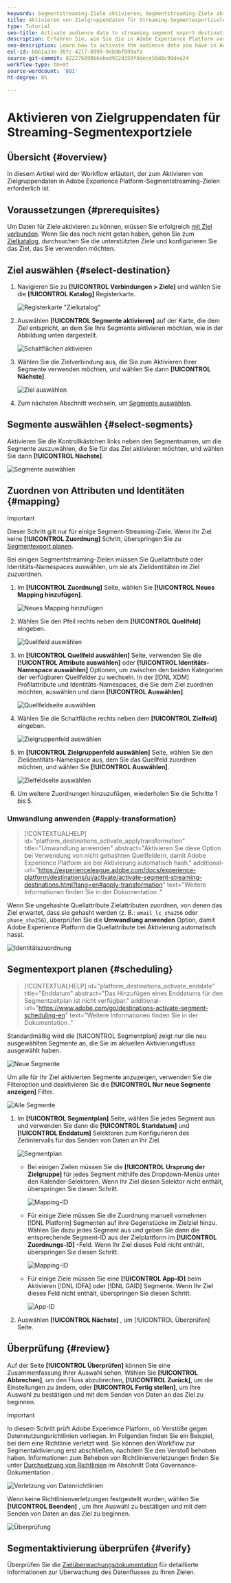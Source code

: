 ```yaml
---
keywords: Segmentstreaming-Ziele aktivieren; Segmentstreaming-Ziele aktivieren; Daten aktivieren
title: Aktivieren von Zielgruppendaten für Streaming-Segmentexportziele
type: Tutorial
seo-title: Activate audience data to streaming segment export destinations
description: Erfahren Sie, wie Sie die in Adobe Experience Platform vorhandenen Zielgruppendaten aktivieren, indem Sie Segmente Segmenten Segmentstreaming-Zielen zuordnen.
seo-description: Learn how to activate the audience data you have in Adobe Experience Platform by mapping segments to segment streaming destinations.
exl-id: bb61a33e-38fc-4217-8999-9eb9bf899afa
source-git-commit: 822276890b6ebed922d359f8dece58d8c90dea24
workflow-type: tm+mt
source-wordcount: '801'
ht-degree: 8%

---
```


# Aktivieren von Zielgruppendaten für Streaming-Segmentexportziele

## Übersicht {#overview}

In diesem Artikel wird der Workflow erläutert, der zum Aktivieren von Zielgruppendaten in Adobe Experience Platform-Segmentstreaming-Zielen erforderlich ist.

## Voraussetzungen {#prerequisites}

Um Daten für Ziele aktivieren zu können, müssen Sie erfolgreich [mit Ziel verbunden](./connect-destination.md). Wenn Sie das noch nicht getan haben, gehen Sie zum [Zielkatalog](../catalog/overview.md), durchsuchen Sie die unterstützten Ziele und konfigurieren Sie das Ziel, das Sie verwenden möchten.

## Ziel auswählen {#select-destination}

1. Navigieren Sie zu **[!UICONTROL Verbindungen > Ziele]** und wählen Sie die **[!UICONTROL Katalog]** Registerkarte.

   ![Registerkarte &quot;Zielkatalog&quot;](../assets/ui/activate-segment-streaming-destinations/catalog-tab.png)

1. Auswählen **[!UICONTROL Segmente aktivieren]** auf der Karte, die dem Ziel entspricht, an dem Sie Ihre Segmente aktivieren möchten, wie in der Abbildung unten dargestellt.

   ![Schaltflächen aktivieren](../assets/ui/activate-segment-streaming-destinations/activate-segments-button.png)

1. Wählen Sie die Zielverbindung aus, die Sie zum Aktivieren Ihrer Segmente verwenden möchten, und wählen Sie dann **[!UICONTROL Nächste]**.

   ![Ziel auswählen](../assets/ui/activate-segment-streaming-destinations/select-destination.png)

1. Zum nächsten Abschnitt wechseln, um [Segmente auswählen](#select-segments).

## Segmente auswählen {#select-segments}

Aktivieren Sie die Kontrollkästchen links neben den Segmentnamen, um die Segmente auszuwählen, die Sie für das Ziel aktivieren möchten, und wählen Sie dann **[!UICONTROL Nächste]**.

![Segmente auswählen](../assets/ui/activate-segment-streaming-destinations/select-segments.png)

## Zuordnen von Attributen und Identitäten {#mapping}

>[!IMPORTANT]
>
>Dieser Schritt gilt nur für einige Segment-Streaming-Ziele. Wenn Ihr Ziel keine **[!UICONTROL Zuordnung]** Schritt, überspringen Sie zu [Segmentexport planen](#scheduling).

Bei einigen Segmentstreaming-Zielen müssen Sie Quellattribute oder Identitäts-Namespaces auswählen, um sie als Zielidentitäten im Ziel zuzuordnen.

1. Im **[!UICONTROL Zuordnung]** Seite, wählen Sie **[!UICONTROL Neues Mapping hinzufügen]**.

   ![Neues Mapping hinzufügen](../assets/ui/activate-segment-streaming-destinations/add-new-mapping.png)

1. Wählen Sie den Pfeil rechts neben dem **[!UICONTROL Quellfeld]** eingeben.

   ![Quellfeld auswählen](../assets/ui/activate-segment-streaming-destinations/select-source-field.png)

1. Im **[!UICONTROL Quellfeld auswählen]** Seite, verwenden Sie die **[!UICONTROL Attribute auswählen]** oder **[!UICONTROL Identitäts-Namespace auswählen]** Optionen, um zwischen den beiden Kategorien der verfügbaren Quellfelder zu wechseln. In der [!DNL XDM] Profilattribute und Identitäts-Namespaces, die Sie dem Ziel zuordnen möchten, auswählen und dann **[!UICONTROL Auswählen]**.

   ![Quellfeldseite auswählen](../assets/ui/activate-segment-streaming-destinations/source-field-page.png)

1. Wählen Sie die Schaltfläche rechts neben dem **[!UICONTROL Zielfeld]** eingeben.

   ![Zielgruppenfeld auswählen](../assets/ui/activate-segment-streaming-destinations/select-target-field.png)

1. Im **[!UICONTROL Zielgruppenfeld auswählen]** Seite, wählen Sie den Zielidentitäts-Namespace aus, dem Sie das Quellfeld zuordnen möchten, und wählen Sie **[!UICONTROL Auswählen]**.

   ![Zielfeldseite auswählen](../assets/ui/activate-segment-streaming-destinations/target-field-page.png)

1. Um weitere Zuordnungen hinzuzufügen, wiederholen Sie die Schritte 1 bis 5.

### Umwandlung anwenden {#apply-transformation}

>[!CONTEXTUALHELP]
>id="platform_destinations_activate_applytransformation"
>title="Umwandlung anwenden"
>abstract="Aktivieren Sie diese Option bei Verwendung von nicht gehashten Quellfeldern, damit Adobe Experience Platform sie bei Aktivierung automatisch hash."
>additional-url="https://experienceleague.adobe.com/docs/experience-platform/destinations/ui/activate/activate-segment-streaming-destinations.html?lang=en#apply-transformation" text="Weitere Informationen finden Sie in der Dokumentation ."

Wenn Sie ungehashte Quellattribute Zielattributen zuordnen, von denen das Ziel erwartet, dass sie gehasht werden (z. B.: `email_lc_sha256` oder `phone_sha256`), überprüfen Sie die **Umwandlung anwenden** Option, damit Adobe Experience Platform die Quellattribute bei Aktivierung automatisch hasst.

![Identitätszuordnung](../assets/ui/activate-segment-streaming-destinations/mapping-summary.png)

## Segmentexport planen {#scheduling}

>[!CONTEXTUALHELP]
>id="platform_destinations_activate_enddate"
>title="Enddatum"
>abstract="Das Hinzufügen eines Enddatums für den Segmentzeitplan ist nicht verfügbar."
>additional-url="https://www.adobe.com/go/destinations-activate-segment-scheduling-en" text="Weitere Informationen finden Sie in der Dokumentation ."

Standardmäßig wird die [!UICONTROL Segmentplan] zeigt nur die neu ausgewählten Segmente an, die Sie im aktuellen Aktivierungsfluss ausgewählt haben.

![Neue Segmente](../assets/ui/activate-segment-streaming-destinations/new-segments.png)

Um alle für Ihr Ziel aktivierten Segmente anzuzeigen, verwenden Sie die Filteroption und deaktivieren Sie die **[!UICONTROL Nur neue Segmente anzeigen]** Filter.

![Alle Segmente](../assets/ui/activate-segment-streaming-destinations/all-segments.png)

1. Im **[!UICONTROL Segmentplan]** Seite, wählen Sie jedes Segment aus und verwenden Sie dann die **[!UICONTROL Startdatum]** und **[!UICONTROL Enddatum]** Selektoren zum Konfigurieren des Zeitintervalls für das Senden von Daten an Ihr Ziel.

   ![Segmentplan](../assets/ui/activate-segment-streaming-destinations/segment-schedule.png)

   * Bei einigen Zielen müssen Sie die **[!UICONTROL Ursprung der Zielgruppe]** für jedes Segment mithilfe des Dropdown-Menüs unter den Kalender-Selektoren. Wenn Ihr Ziel diesen Selektor nicht enthält, überspringen Sie diesen Schritt.

      ![Mapping-ID](../assets/ui/activate-segment-streaming-destinations/origin-of-audience.png)

   * Für einige Ziele müssen Sie die Zuordnung manuell vornehmen [!DNL Platform] Segmenten auf ihre Gegenstücke im Zielziel hinzu. Wählen Sie dazu jedes Segment aus und geben Sie dann die entsprechende Segment-ID aus der Zielplattform im **[!UICONTROL Zuordnungs-ID]** -Feld. Wenn Ihr Ziel dieses Feld nicht enthält, überspringen Sie diesen Schritt.

      ![Mapping-ID](../assets/ui/activate-segment-streaming-destinations/mapping-id.png)

   * Für einige Ziele müssen Sie eine **[!UICONTROL App-ID]** beim Aktivieren [!DNL IDFA] oder [!DNL GAID] Segmente. Wenn Ihr Ziel dieses Feld nicht enthält, überspringen Sie diesen Schritt.

      ![App-ID](../assets/ui/activate-segment-streaming-destinations/destination-appid.png)

1. Auswählen **[!UICONTROL Nächste]** , um [!UICONTROL Überprüfen] Seite.

## Überprüfung {#review}

Auf der Seite **[!UICONTROL Überprüfen]** können Sie eine Zusammenfassung Ihrer Auswahl sehen. Wählen Sie **[!UICONTROL Abbrechen]**, um den Fluss abzubrechen, **[!UICONTROL Zurück]**, um die Einstellungen zu ändern, oder **[!UICONTROL Fertig stellen]**, um Ihre Auswahl zu bestätigen und mit dem Senden von Daten an das Ziel zu beginnen.

>[!IMPORTANT]
>
>In diesem Schritt prüft Adobe Experience Platform, ob Verstöße gegen Datennutzungsrichtlinien vorliegen. Im Folgenden finden Sie ein Beispiel, bei dem eine Richtlinie verletzt wird. Sie können den Workflow zur Segmentaktivierung erst abschließen, nachdem Sie den Verstoß behoben haben. Informationen zum Beheben von Richtlinienverletzungen finden Sie unter [Durchsetzung von Richtlinien](../../rtcdp/privacy/data-governance-overview.md#enforcement) im Abschnitt Data Governance-Dokumentation .

![Verletzung von Datenrichtlinien](../assets/common/data-policy-violation.png)

Wenn keine Richtlinienverletzungen festgestellt wurden, wählen Sie **[!UICONTROL Beenden]** , um Ihre Auswahl zu bestätigen und mit dem Senden von Daten an das Ziel zu beginnen.

![Überprüfung](../assets/ui/activate-segment-streaming-destinations/review.png)

## Segmentaktivierung überprüfen {#verify}

Überprüfen Sie die [Zielüberwachungsdokumentation](../../dataflows/ui/monitor-destinations.md) für detaillierte Informationen zur Überwachung des Datenflusses zu Ihren Zielen.

<!-- 
For [!DNL Facebook Custom Audience], a successful activation means that a [!DNL Facebook] custom audience would be created programmatically in [[!UICONTROL Facebook Ads Manager]](https://www.facebook.com/adsmanager/manage/). Segment membership in the audience would be added and removed as users are qualified or disqualified for the activated segments.

>[!TIP]
>
>The integration between Adobe Experience Platform and [!DNL Facebook] supports historical audience backfills. All historical segment qualifications are sent to [!DNL Facebook] when you activate the segments to the destination.
-->
